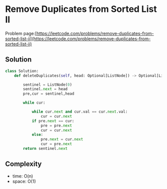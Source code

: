 # Remove Duplicates from Sorted List II

Problem page:[https://leetcode.com/problems/remove-duplicates-from-sorted-list-ii](https://leetcode.com/problems/remove-duplicates-from-sorted-list-ii)

## Solution

```python
class Solution:
    def deleteDuplicates(self, head: Optional[ListNode]) -> Optional[ListNode]:

        sentinel = ListNode(0)
        sentinel.next = head
        pre,cur = sentinel,head

        while cur:

            while cur.next and cur.val == cur.next.val:
                cur = cur.next
            if pre.next == cur:
                pre = pre.next
                cur = cur.next
            else:
                pre.next = cur.next
                cur = pre.next
        return sentinel.next
```

## Complexity

- time: O(n)
- space: O(1)
